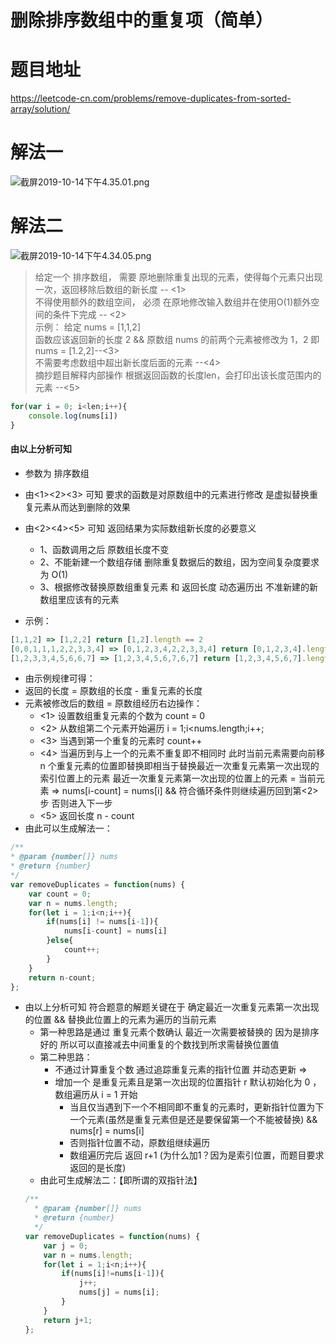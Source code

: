 # 删除排序数组中的重复项（简单）
# 题目地址
<https://leetcode-cn.com/problems/remove-duplicates-from-sorted-array/solution/>
# 解法一
![截屏2019-10-14下午4.35.01.png](https://pic.leetcode-cn.com/dfbd854c0fc22a11ef26f04ae046d440f96bf372c61f6005d8c52ac7f3a69866-%E6%88%AA%E5%B1%8F2019-10-14%E4%B8%8B%E5%8D%884.35.01.png)
# 解法二
![截屏2019-10-14下午4.34.05.png](https://pic.leetcode-cn.com/3a9342a9f67f113f4d214a04cd40ec4d63988d245e3e9aa3484a174c3bde4ad6-%E6%88%AA%E5%B1%8F2019-10-14%E4%B8%8B%E5%8D%884.34.05.png)

> 给定一个 排序数组， 需要 原地删除重复出现的元素，使得每个元素只出现一次，返回移除后数组的新长度 -- <1>  
> 不得使用额外的数组空间， 必须 在原地修改输入数组并在使用O(1)额外空间的条件下完成 -- <2>  
> 示例： 给定 nums = [1,1,2]   
> 函数应该返回新的长度 2 && 原数组 nums 的前两个元素被修改为 1，2  即 nums = [1.2,2]--<3>  
> 不需要考虑数组中超出新长度后面的元素 --<4>  
> 摘抄题目解释内部操作 根据返回函数的长度len，会打印出该长度范围内的元素 --<5>
```javascript       
for(var i = 0; i<len;i++){
    console.log(nums[i])
}
```
#### 由以上分析可知
+ 参数为 排序数组
+ 由<1><2><3> 可知 要求的函数是对原数组中的元素进行修改 是虚拟替换重复元素从而达到删除的效果
+ 由<2><4><5> 可知 返回结果为实际数组新长度的必要意义
    + 1、函数调用之后 原数组长度不变
    + 2、不能新建一个数组存储 删除重复数据后的数组，因为空间复杂度要求为 O(1)
    + 3、根据修改替换原数组重复元素 和 返回长度 动态遍历出 不准新建的新数组里应该有的元素

+ 示例： 
```javascript
[1,1,2] => [1,2,2] return [1,2].length == 2
[0,0,1,1,1,2,2,3,3,4] => [0,1,2,3,4,2,2,3,3,4] return [0,1,2,3,4].length == 5
[1,2,3,3,4,5,6,6,7] => [1,2,3,4,5,6,7,6,7] return [1,2,3,4,5,6,7].length == 7
```
+ 由示例规律可得：
+ 返回的长度 = 原数组的长度 - 重复元素的长度
+ 元素被修改后的数组 = 原数组经历右边操作： 
    + <1> 设置数组重复元素的个数为 count = 0
    + <2> 从数组第二个元素开始遍历 i = 1;i<nums.length;i++;
    + <3> 当遇到第一个重复的元素时 count++
    + <4> 当遍历到与上一个的元素不重复即不相同时 此时当前元素需要向前移 n 个重复元素的位置即替换即相当于替换最近一次重复元素第一次出现的索引位置上的元素 最近一次重复元素第一次出现的位置上的元素 = 当前元素 =>  nums[i-count] = nums[i] && 符合循环条件则继续遍历回到第<2>步 否则进入下一步
    + <5> 返回长度 n - count
+ 由此可以生成解法一：
```javascript       
/**
* @param {number[]} nums
* @return {number}
*/
var removeDuplicates = function(nums) {
    var count = 0;
    var n = nums.length;
    for(let i = 1;i<n;i++){
        if(nums[i] != nums[i-1]){
            nums[i-count] = nums[i]
        }else{
            count++;
        }
    }
    return n-count;
};
```       
+ 由以上分析可知 符合题意的解题关键在于 确定最近一次重复元素第一次出现的位置 && 替换此位置上的元素为遍历的当前元素
    + 第一种思路是通过 重复元素个数确认 最近一次需要被替换的 因为是排序好的 所以可以直接减去中间重复的个数找到所求需替换位置值
    + 第二种思路：
        + 不通过计算重复个数 通过追踪重复元素的指针位置 并动态更新  =>
        + 增加一个 是重复元素且是第一次出现的位置指针 r 默认初始化为 0 ，数组遍历从 i = 1 开始
            + 当且仅当遇到下一个不相同即不重复的元素时，更新指针位置为下一个元素(虽然是重复元素但是还是要保留第一个不能被替换) && nums[r] = nums[i]
            + 否则指针位置不动，原数组继续遍历
            + 数组遍历完后 返回 r+1 (为什么加1？因为是索引位置，而题目要求返回的是长度)
    + 由此可生成解法二：【即所谓的双指针法】
    ```javascript    
    /**
      * @param {number[]} nums
      * @return {number}
      */
    var removeDuplicates = function(nums) {
        var j = 0;
        var n = nums.length;
        for(let i = 1;i<n;i++){
            if(nums[i]!=nums[i-1]){
                j++;
                nums[j] = nums[i];
            }
        }
        return j+1;
    };
    ```
